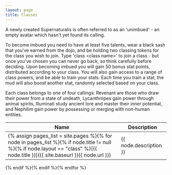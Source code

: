 ```yaml
---
layout: page
title: Classes
---
```


A newly created Supernaturalis is often referred to as an 'unimbued' - an empty
avatar which hasn't yet found its calling.

To become imbued you need to have at least five talents, wear a black sash
that you've earned from the dojo, and be holding two classing tokens for the
class you wish to join.  Type 'class \<class name>' to join a class - but once
you've chosen you can never go back, so think carefully before deciding.  Upon
becoming imbued you will gain 50 bonus stat points, distributed according to
your class.  You will also gain access to a range of class powers, and be able
to train your stats.  Each time you train a stat, the mud will also boost
another stat, randomly selected based on your class.

Each class belongs to one of four callings: Revenant are those who draw their
power from a state of undeath, Lycanthropes gain power through animal spirits,
Illuminati study ancient lore and master their inner potential, and Nephilim
gain power by possessing or merging with non-human entities.

Name|Description
---|---
{% assign pages_list = site.pages %}{% for node in pages_list %}{% if node.title != null %}{% if node.layout == "class" %}[{{ node.title }}]({{ site.baseurl }}{{ node.url }}) | {{ node.description }}
{% endif %}{% endif %}{% endfor %}
